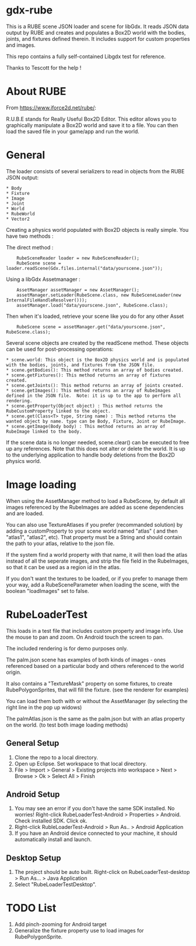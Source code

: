 gdx-rube
==========
This is a RUBE scene JSON loader and scene for libGdx.  It reads JSON data output by RUBE and creates and populates
a Box2D world with the bodies, joints, and fixtures defined therein.  It includes support for custom properties
and images.   

This repo contains a fully self-contained Libgdx test for reference.

Thanks to Tescott for the help !

About RUBE
==========
From https://www.iforce2d.net/rube/:

R.U.B.E stands for Really Useful Box2D Editor. This editor allows you to graphically manipulate 
a Box2D world and save it to a file. You can then load the saved file in your game/app and run the world.

General
=======
The loader consists of several serializers to read in objects from the RUBE JSON output:

	* Body
	* Fixture
	* Image
	* Joint
	* World
	* RubeWorld
	* Vector2
	
Creating a physics world populated with Box2D objects is really simple. You have two methods : 

The direct method : 

		RubeSceneReader loader = new RubeSceneReader();
		RubeScene scene = loader.readScene(Gdx.files.internal("data/yourscene.json"));

Using a libGdx Assetmanager :

		AssetManager assetManager = new AssetManager();
		assetManager.setLoader(RubeScene.class, new RubeSceneLoader(new InternalFileHandleResolver()));
		assetManager.load("data/yourscene.json", RubeScene.class);
			
Then when it's loaded, retrieve your scene like you do for any other Asset

		RubeScene scene = assetManager.get("data/yourscene.json", RubeScene.class);
		
Several scene objects are created by the readScene method.  These objects can be used for post-processing operations:

	* scene.world: This object is the Box2D physics world and is populated with the bodies, joints, and fixtures from the JSON file.
	* scene.getBodies(): This method returns an array of bodies created.
	* scene.getFixtures(): This method returns an array of fixtures created.
	* scene.getJoints(): This method returns an array of joints created.
	* scene.getImages(): This method returns an array of RubeImages defined in the JSON file.  Note: it is up to the app to perform all rendering.
	* scene.getProperty(Object object) : This method returns the RubeCustomProperty linked to the object.
	* scene.get(Class<T> type, String name) : This method returns the wanted object by name. type can be Body, Fixture, Joint or RubeImage.
	* scene.getImage(Body body) : This method returns an array of RubeImage linked to the body.
	
If the scene data is no longer needed, scene.clear() can be executed to free up any references.  Note that this does not alter or delete the world.  It is up
to the underlying application to handle body deletions from the Box2D physics world.

Image loading
=======

When using the AssetManager method to load a RubeScene, by default all images referenced by the RubeImages are added as scene dependencies and are loaded.

You can also use TextureAtlases if you prefer (recommanded solution) by adding a customProperty to your scene world named "atlas" ( and then "atlas1", "atlas2", etc).
That property must be a String and should contain the path to your atlas, relative to the json file.

If the system find a world property with that name, it will then load the atlas instead of all the seperate images, and strip the file field in the RubeImages, so that it can be used as a region id in the atlas.

If you don't want the textures to be loaded, or if you prefer to manage them your way, add a RubeSceneParameter when loading the scene, with the boolean "loadImages" set to false.

RubeLoaderTest
==============
This loads in a test file that includes custom property and image info.  Use the mouse to pan and zoom.  On Android touch the screen to pan.

The included rendering is for demo purposes only. 

The palm.json scene has examples of both kinds of images - ones referenced based on a particular body and others referenced to the world origin. 

It also contains a "TextureMask" property on some fixtures, to create RubePolygonSprites, that will fill the fixture. (see the renderer for examples)

You can load them both with or without the AssetManager (by selecting the right line in the pop up widows)

The palmAtlas.json is the same as the palm.json but with an atlas property on the world. (to test both image loading methods)

General Setup
-------------
1. Clone the repo to a local directory.
2. Open up Eclipse.  Set workspace to that local directory.
3. File > Import > General > Existing projects into workspace > Next > Browse > Ok > Select All > Finish

Android Setup
-------------
1. You may see an error if you don't have the same SDK installed.  No worries!  Right-click RubeLoaderTest-Android > Properties > Android.  Check installed SDK.  Click ok.
2. Right-click RubleLoaderTest-Android > Run As.. > Android Application
3. If you have an Android device connected to your machine, it should automatically install and launch.

Desktop Setup
-------------
1. The project should be auto built.  Right-click on RubeLoaderTest-desktop > Run As... > Java Application
2. Select "RubeLoaderTestDesktop". 


TODO List
=========
1. Add pinch-zooming for Android target
2. Generalize the fixture property use to load images for RubePolygonSprite.
